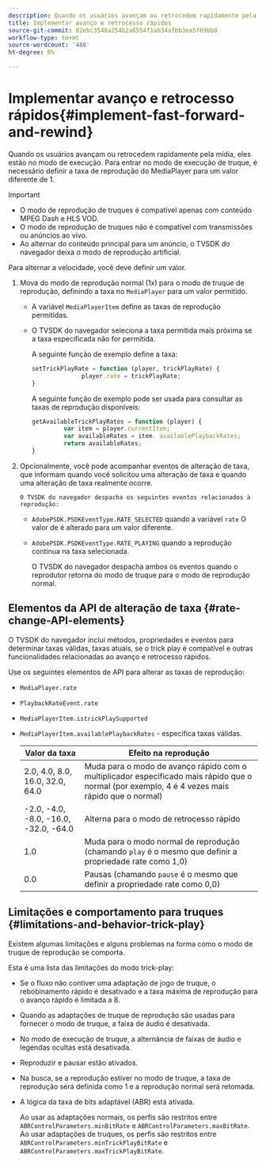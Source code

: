 ```yaml
---
description: Quando os usuários avançam ou retrocedem rapidamente pela mídia, eles estão no modo de execução. Para entrar no modo de execução de truque, é necessário definir a taxa de reprodução do MediaPlayer para um valor diferente de 1.
title: Implementar avanço e retrocesso rápidos
source-git-commit: 02ebc3548a254b2a6554f1ab34afbb3ea5f09bb8
workflow-type: tm+mt
source-wordcount: '488'
ht-degree: 0%

---
```


# Implementar avanço e retrocesso rápidos{#implement-fast-forward-and-rewind}

Quando os usuários avançam ou retrocedem rapidamente pela mídia, eles estão no modo de execução. Para entrar no modo de execução de truque, é necessário definir a taxa de reprodução do MediaPlayer para um valor diferente de 1.

>[!IMPORTANT]
>
>* O modo de reprodução de truques é compatível apenas com conteúdo MPEG Dash e HLS VOD.
>* O modo de reprodução de truques não é compatível com transmissões ou anúncios ao vivo.
>* Ao alternar do conteúdo principal para um anúncio, o TVSDK do navegador deixa o modo de reprodução artificial.
>

Para alternar a velocidade, você deve definir um valor.

1. Mova do modo de reprodução normal (1x) para o modo de truque de reprodução, definindo a taxa no `MediaPlayer` para um valor permitido.

   * A variável `MediaPlayerItem` define as taxas de reprodução permitidas.
   * O TVSDK do navegador seleciona a taxa permitida mais próxima se a taxa especificada não for permitida.

     A seguinte função de exemplo define a taxa:

     ```js
     setTrickPlayRate = function (player, trickPlayRate) { 
                   player.rate = trickPlayRate; 
     }
     ```

     A seguinte função de exemplo pode ser usada para consultar as taxas de reprodução disponíveis:

     ```js
     getAvailableTrickPlayRates = function (player) { 
              var item = player.currentItem; 
              var availableRates = item. availablePlaybackRates; 
              return availableRates; 
     } 
     ```

1. Opcionalmente, você pode acompanhar eventos de alteração de taxa, que informam quando você solicitou uma alteração de taxa e quando uma alteração de taxa realmente ocorre.

       O TVSDK do navegador despacha os seguintes eventos relacionados à reprodução:
   
   * `AdobePSDK.PSDKEventType.RATE_SELECTED` quando a variável `rate` O valor de é alterado para um valor diferente.

   * `AdobePSDK.PSDKEventType.RATE_PLAYING` quando a reprodução continua na taxa selecionada.

     O TVSDK do navegador despacha ambos os eventos quando o reprodutor retorna do modo de truque para o modo de reprodução normal.

## Elementos da API de alteração de taxa {#rate-change-API-elements}

O TVSDK do navegador inclui métodos, propriedades e eventos para determinar taxas válidas, taxas atuais, se o trick play é compatível e outras funcionalidades relacionadas ao avanço e retrocesso rápidos.

Use os seguintes elementos de API para alterar as taxas de reprodução:

* `MediaPlayer.rate`
* `PlaybackRateEvent.rate`
* `MediaPlayerItem.istrickPlaySupported`
* `MediaPlayerItem.availablePlaybackRates` - especifica taxas válidas.

  | Valor da taxa | Efeito na reprodução |
  |---|---|
  | 2.0, 4.0, 8.0, 16.0, 32.0, 64.0 | Muda para o modo de avanço rápido com o multiplicador especificado mais rápido que o normal (por exemplo, 4 é 4 vezes mais rápido que o normal) |
  | -2.0, -4.0, -8.0, -16.0, -32.0, -64.0 | Alterna para o modo de retrocesso rápido |
  | 1.0 | Muda para o modo normal de reprodução (chamando `play` é o mesmo que definir a propriedade rate como 1,0) |
  | 0.0 | Pausas (chamando `pause` é o mesmo que definir a propriedade rate como 0,0) |

## Limitações e comportamento para truques {#limitations-and-behavior-trick-play}

Existem algumas limitações e alguns problemas na forma como o modo de truque de reprodução se comporta.

Esta é uma lista das limitações do modo trick-play:

* Se o fluxo não contiver uma adaptação de jogo de truque, o rebobinamento rápido é desativado e a taxa máxima de reprodução para o avanço rápido é limitada a 8.
* Quando as adaptações de truque de reprodução são usadas para fornecer o modo de truque, a faixa de áudio é desativada.
* No modo de execução de truque, a alternância de faixas de áudio e legendas ocultas está desativada.
* Reproduzir e pausar estão ativados.
* Na busca, se a reprodução estiver no modo de truque, a taxa de reprodução será definida como 1 e a reprodução normal será retomada.
* A lógica da taxa de bits adaptável (ABR) está ativada.

  Ao usar as adaptações normais, os perfis são restritos entre `ABRControlParameters.minBitRate` e `ABRControlParameters.maxBitRate`. Ao usar adaptações de truques, os perfis são restritos entre `ABRControlParameters.minTrickPlayBitRate` e `ABRControlParameters.maxTrickPlayBitRate`.
